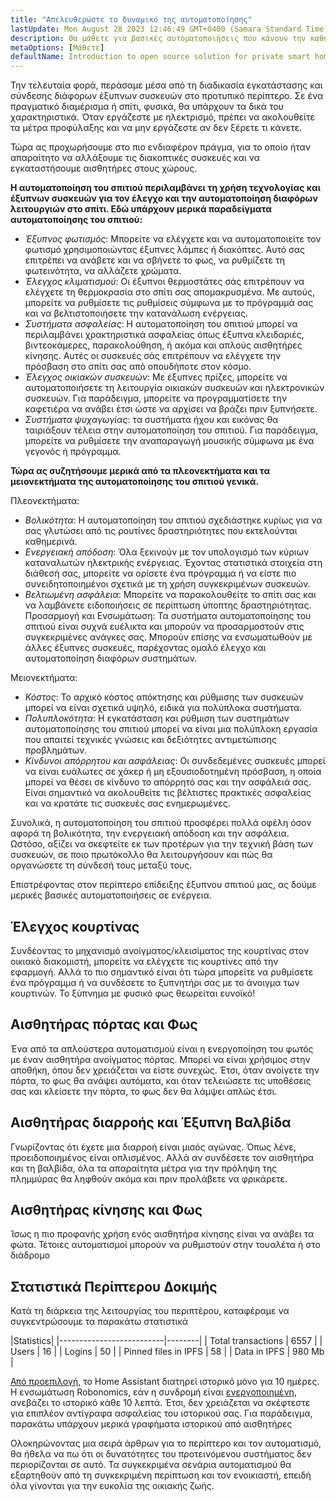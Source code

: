 ```yaml
---
title: "Απελευθερώστε το δυναμικό της αυτοματοποίησης"
lastUpdate: Mon August 28 2023 12:46:49 GMT+0400 (Samara Standard Time)
description: Θα μάθετε για βασικές αυτοματοποιήσεις που κάνουν την καθημερινή ζωή ευκολότερη με το παράδειγμα ενός έξυπνου σπιτιού.
metaOptions: [Μάθετε]
defaultName: Introduction to open source solution for private smart homes
---
```


<RoboAcademyText>Την τελευταία φορά, περάσαμε μέσα από τη διαδικασία εγκατάστασης και σύνδεσης διάφορων έξυπνων συσκευών στο προτυπικό περίπτερο. Σε ένα πραγματικό διαμέρισμα ή σπίτι, φυσικά, θα υπάρχουν τα δικά του χαρακτηριστικά. Όταν εργάζεστε με ηλεκτρισμό, πρέπει να ακολουθείτε τα μέτρα προφύλαξης και να μην εργάζεστε αν δεν ξέρετε τι κάνετε.

Τώρα ας προχωρήσουμε στο πιο ενδιαφέρον πράγμα, για το οποίο ήταν απαραίτητο να αλλάξουμε τις διακοπτικές συσκευές και να εγκαταστήσουμε αισθητήρες στους χώρους.</RoboAcademyText>

**Η αυτοματοποίηση του σπιτιού περιλαμβάνει τη χρήση τεχνολογίας και έξυπνων συσκευών για τον έλεγχο και την αυτοματοποίηση διαφόρων λειτουργιών στο σπίτι. Εδώ υπάρχουν μερικά παραδείγματα αυτοματοποίησης του σπιτιού:**

* *Έξυπνος φωτισμός*: Μπορείτε να ελέγχετε και να αυτοματοποιείτε τον φωτισμό χρησιμοποιώντας έξυπνες λάμπες ή διακόπτες. Αυτό σας επιτρέπει να ανάβετε και να σβήνετε το φως, να ρυθμίζετε τη φωτεινότητα, να αλλάζετε χρώματα.
* *Έλεγχος κλιματισμού*: Οι έξυπνοι θερμοστάτες σάς επιτρέπουν να ελέγχετε τη θερμοκρασία στο σπίτι σας απομακρυσμένα. Με αυτούς, μπορείτε να ρυθμίσετε τις ρυθμίσεις σύμφωνα με το πρόγραμμά σας και να βελτιστοποιήσετε την κατανάλωση ενέργειας.
* *Συστήματα ασφαλείας*: Η αυτοματοποίηση του σπιτιού μπορεί να περιλαμβάνει χρακτηριστικά ασφαλείας όπως έξυπνα κλειδαριές, βιντεοκάμερες, παρακολούθηση, ή ακόμα και απλούς αισθητήρες κίνησης. Αυτές οι συσκευές σάς επιτρέπουν να ελέγχετε την πρόσβαση στο σπίτι σας από οπουδήποτε στον κόσμο.
* *Έλεγχος οικιακών συσκευών*: Με έξυπνες πρίζες, μπορείτε να αυτοματοποιήσετε τη λειτουργία οικιακών συσκευών και ηλεκτρονικών συσκευών. Για παράδειγμα, μπορείτε να προγραμματίσετε την καφετιέρα να ανάβει έτσι ώστε να αρχίσει να βράζει πριν ξυπνήσετε.
* *Συστήματα ψυχαγωγίας*: τα συστήματα ήχου και εικόνας θα ταιριάξουν τέλεια στην αυτοματοποίηση του σπιτιού. Για παράδειγμα, μπορείτε να ρυθμίσετε την αναπαραγωγή μουσικής σύμφωνα με ένα γεγονός ή πρόγραμμα.

**Τώρα ας συζητήσουμε μερικά από τα πλεονεκτήματα και τα μειονεκτήματα της αυτοματοποίησης του σπιτιού γενικά.**

Πλεονεκτήματα:

* *Βολικότητα*: Η αυτοματοποίηση του σπιτιού σχεδιάστηκε κυρίως για να σας γλυτώσει από τις ρουτίνες δραστηριότητες που εκτελούνται καθημερινά.
* *Ενεργειακή απόδοση*: Όλα ξεκινούν με τον υπολογισμό των κύριων καταναλωτών ηλεκτρικής ενέργειας. Έχοντας στατιστικά στοιχεία στη διάθεσή σας, μπορείτε να ορίσετε ένα πρόγραμμα ή να είστε πιο συνειδητοποιημένοι σχετικά με τη χρήση συγκεκριμένων συσκευών.
* *Βελτιωμένη ασφάλεια*: Μπορείτε να παρακολουθείτε το σπίτι σας και να λαμβάνετε ειδοποιήσεις σε περίπτωση ύποπτης δραστηριότητας.
Προσαρμογή και Ενσωμάτωση: Τα συστήματα αυτοματοποίησης του σπιτιού είναι συχνά ευέλικτα και μπορούν να προσαρμοστούν στις συγκεκριμένες ανάγκες σας. Μπορούν επίσης να ενσωματωθούν με άλλες έξυπνες συσκευές, παρέχοντας ομαλό έλεγχο και αυτοματοποίηση διαφόρων συστημάτων.

Μειονεκτήματα:

* *Κόστος*: Το αρχικό κόστος απόκτησης και ρύθμισης των συσκευών μπορεί να είναι σχετικά υψηλό, ειδικά για πολύπλοκα συστήματα.
* *Πολυπλοκότητα*: Η εγκατάσταση και ρύθμιση των συστημάτων αυτοματοποίησης του σπιτιού μπορεί να είναι μια πολύπλοκη εργασία που απαιτεί τεχνικές γνώσεις και δεξιότητες αντιμετώπισης προβλημάτων.
* *Κίνδυνοι απόρρητου και ασφάλειας*: Οι συνδεδεμένες συσκευές μπορεί να είναι ευάλωτες σε χάκερ ή μη εξουσιοδοτημένη πρόσβαση, η οποία μπορεί να θέσει σε κίνδυνο το απόρρητό σας και την ασφάλειά σας. Είναι σημαντικό να ακολουθείτε τις βέλτιστες πρακτικές ασφαλείας και να κρατάτε τις συσκευές σας ενημερωμένες.

Συνολικά, η αυτοματοποίηση του σπιτιού προσφέρει πολλά οφέλη όσον αφορά τη βολικότητα, την ενεργειακή απόδοση και την ασφάλεια. Ωστόσο, αξίζει να σκεφτείτε εκ των προτέρων για την τεχνική βάση των συσκευών, σε ποιο πρωτόκολλο θα λειτουργήσουν και πώς θα οργανώσετε τη σύνδεσή τους μεταξύ τους.

Επιστρέφοντας στον περίπτερο επίδειξης έξυπνου σπιτιού μας, ας δούμε μερικές βασικές αυτοματοποιήσεις σε ενέργεια.

## Έλεγχος κουρτίνας

<LessonVideo :videos="[{src: 'https://crustipfs.info/ipfs/QmRMibK3Huppxfhvjk3Hs5NBn4ndFoxHHA2mJn22URnwf4', type: 'webm'}]" cover="smart-home-intro/assembling-smart-home-board-1.png" />

Συνδέοντας το μηχανισμό ανοίγματος/κλεισίματος της κουρτίνας στον οικιακό διακομιστή, μπορείτε να ελέγχετε τις κουρτίνες από την εφαρμογή. Αλλά το πιο σημαντικό είναι ότι τώρα μπορείτε να ρυθμίσετε ένα πρόγραμμα ή να συνδέσετε το ξυπνητήρι σας με το άνοιγμα των κουρτινών. Το ξύπνημα με φυσικό φως θεωρείται ευνοϊκό!

## Αισθητήρας πόρτας και Φως

<LessonVideo :videos="[{src: 'https://crustipfs.info/ipfs/QmR1WHAAdmPxSP2neFV8VhqFShbeVaYUsNLQ7n9Exh3JUz', type: 'webm'}]" cover="smart-home-intro/assembling-smart-home-board-1.png" />

Ένα από τα απλούστερα αυτοματισμού είναι η ενεργοποίηση του φωτός με έναν αισθητήρα ανοίγματος πόρτας. Μπορεί να είναι χρήσιμος στην αποθήκη, όπου δεν χρειάζεται να είστε συνεχώς. Έτσι, όταν ανοίγετε την πόρτα, το φως θα ανάψει αυτόματα, και όταν τελειώσετε τις υποθέσεις σας και κλείσετε την πόρτα, το φως δεν θα λάμψει απλώς έτσι.

## Αισθητήρας διαρροής και Έξυπνη Βαλβίδα

<LessonVideo :videos="[{src: 'https://crustipfs.info/ipfs/QmVEdwbE1wagebNybfneGKWpAPp3fyXBNnFRt2vduyMSCP', type: 'webm'}]" cover="smart-home-intro/assembling-smart-home-board-1.png" />

Γνωρίζοντας ότι έχετε μια διαρροή είναι μισός αγώνας. Όπως λένε, προειδοποιημένος είναι οπλισμένος. Αλλά αν συνδέσετε τον αισθητήρα και τη βαλβίδα, όλα τα απαραίτητα μέτρα για την πρόληψη της πλημμύρας θα ληφθούν ακόμα και πριν προλάβετε να φρικάρετε.

## Αισθητήρας κίνησης και Φως

<LessonVideo :videos="[{src: 'https://crustipfs.info/ipfs/QmWMAC3dUvuUg6Zxszoe3aJDatPCaw48QVSyujWyrhKJih', type: 'webm'}]" cover="smart-home-intro/assembling-smart-home-board-1.png" />

Ίσως η πιο προφανής χρήση ενός αισθητήρα κίνησης είναι να ανάβει τα φώτα. Τέτοιες αυτοματισμοί μπορούν να ρυθμιστούν στην τουαλέτα ή στο διάδρομο

## Στατιστικά Περίπτερου Δοκιμής

Κατά τη διάρκεια της λειτουργίας του περιπτέρου, καταφέραμε να συγκεντρώσουμε τα παρακάτω στατιστικά

|Statistics|
|--------------------------|--------|
| Total transactions       | 6557   |
| Users                    | 16     |
| Logins                   | 50     |
| Pinned files in IPFS     | 58     |
| Data in IPFS             | 980 Mb |

[Από προεπιλογή](https://www.home-assistant.io/integrations/recorder/), το Home Assistant διατηρεί ιστορικό μόνο για 10 ημέρες. Η ενσωμάτωση Robonomics, εάν η συνδρομή είναι [ενεργοποιημένη](https://dapp.robonomics.network/#/rws-activate), ανεβάζει το ιστορικό κάθε 10 λεπτά. Έτσι, δεν χρειάζεται να σκέφτεστε για επιπλέον αντίγραφα ασφαλείας του ιστορικού σας. Για παράδειγμα, παρακάτω υπάρχουν μερικά γραφήματα ιστορικού από αισθητήρες

<LessonImages figure figureCaption="Image 1. Turn on the boiler button" src="smart-home-intro/unleash-boiler.png" alt="Image 1. Turn on the boiler button"/>

<LessonImages figure figureCaption="Image 2. Temperature sensor" src="smart-home-intro/unleash-temperature.png" alt="Image 2. Temperature sensor"/>

<LessonImages figure figureCaption="Image 3. Humidity sensor" src="smart-home-intro/unleash-humidity.png" alt="Image 3. Humidity sensor"/>

Ολοκηρώνοντας μια σειρά άρθρων για το περίπτερο και τον αυτοματισμό, θα ήθελα να πω ότι οι δυνατότητες του προτεινόμενου συστήματος δεν περιορίζονται σε αυτό. Τα συγκεκριμένα σενάρια αυτοματισμού θα εξαρτηθούν από τη συγκεκριμένη περίπτωση και τον ενοικιαστή, επειδή όλα γίνονται για την ευκολία της οικιακής ζωής.
